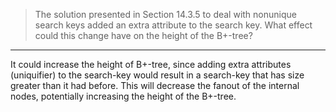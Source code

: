 > The solution presented in Section 14.3.5 to deal with nonunique search 
> keys added an extra attribute to the search key. What effect could this change
> have on the height of the B+-tree? 

--------------------------------

It could increase the height of B+-tree, since adding extra attributes (uniquifier)
to the search-key would result in a search-key that has size greater than it had before. 
This will decrease the fanout of the internal nodes, potentially increasing the height
of the B+-tree. 